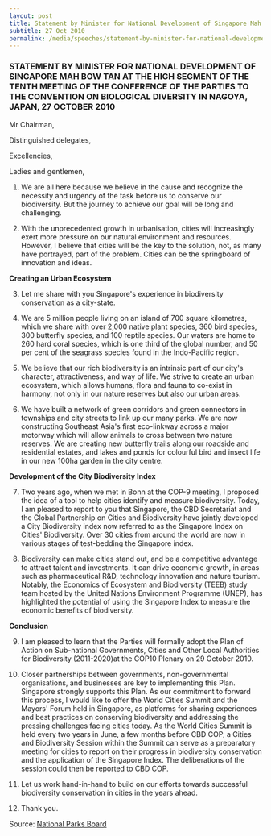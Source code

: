 ```yaml
---
layout: post
title: Statement by Minister for National Development of Singapore Mah Bow Tan at the high segment of the Tenth Meeting of the Conference of the Parties to the Convention on Biological Diversity in Nagoya, Japan, 27 October 2010
subtitle: 27 Oct 2010
permalink: /media/speeches/statement-by-minister-for-national-development-of-singapore-mah-bow-tan-at-the-high-segment-of-the-tenth-meeting-of-the-conference-of-the-parties-27-october-2010
---
```


### STATEMENT BY MINISTER FOR NATIONAL DEVELOPMENT OF SINGAPORE MAH BOW TAN AT THE HIGH SEGMENT OF THE TENTH MEETING OF THE CONFERENCE OF THE PARTIES TO THE CONVENTION ON BIOLOGICAL DIVERSITY IN NAGOYA, JAPAN, 27 OCTOBER 2010

Mr Chairman,

Distinguished delegates,

Excellencies,

Ladies and gentlemen,

1. We are all here because we believe in the cause and recognize the necessity and urgency of the task before us to conserve our biodiversity. But the journey to achieve our goal will be long and challenging.

2. With the unprecedented growth in urbanisation, cities will increasingly exert more pressure on our natural environment and resources. However, I believe that cities will be the key to the solution, not, as many have portrayed, part of the problem. Cities can be the springboard of innovation and ideas.

**Creating an Urban Ecosystem**

3. Let me share with you Singapore's experience in biodiversity conservation as a city-state.

4. We are 5 million people living on an island of 700 square kilometres, which we share with over 2,000 native plant species, 360 bird species, 300 butterfly species, and 100 reptile species. Our waters are home to 260 hard coral species, which is one third of the global number, and 50 per cent of the seagrass species found in the Indo-Pacific region.

5. We believe that our rich biodiversity is an intrinsic part of our city's character, attractiveness, and way of life. We strive to create an urban ecosystem, which allows humans, flora and fauna to co-exist in harmony, not only in our nature reserves but also our urban areas.

6. We have built a network of green corridors and green connectors in townships and city streets to link up our many parks. We are now constructing Southeast Asia's first eco-linkway across a major motorway which will allow animals to cross between two nature reserves. We are creating new butterfly trails along our roadside and residential estates, and lakes and ponds for colourful bird and insect life in our new 100ha garden in the city centre.

**Development of the City Biodiversity Index**

7. Two years ago, when we met in Bonn at the COP-9 meeting, I proposed the idea of a tool to help cities identify and measure biodiversity. Today, I am pleased to report to you that Singapore, the CBD Secretariat and the Global Partnership on Cities and Biodiversity have jointly developed a City Biodiversity index now referred to as the Singapore Index on Cities' Biodiversity. Over 30 cities from around the world are now in various stages of test-bedding the Singapore index.

8. Biodiversity can make cities stand out, and be a competitive advantage to attract talent and investments. It can drive economic growth, in areas such as pharmaceutical R&D, technology innovation and nature tourism. Notably, the Economics of Ecosystem and Biodiversity (TEEB) study team hosted by the United Nations Environment Programme (UNEP), has highlighted the potential of using the Singapore Index to measure the economic benefits of biodiversity.

**Conclusion**


9. I am pleased to learn that the Parties will formally adopt the Plan of Action on Sub-national Governments, Cities and Other Local Authorities for Biodiversity (2011-2020)at the COP10 Plenary on 29 October 2010.

10. Closer partnerships between governments, non-governmental organisations, and businesses are key to implementing this Plan. Singapore strongly supports this Plan. As our commitment to forward this process, I would like to offer the World Cities Summit and the Mayors' Forum held in Singapore, as platforms for sharing experiences and best practices on conserving biodiversity and addressing the pressing challenges facing cities today. As the World Cities Summit is held every two years in June, a few months before CBD COP, a Cities and Biodiversity Session within the Summit can serve as a preparatory meeting for cities to report on their progress in biodiversity conservation and the application of the Singapore Index. The deliberations of the session could then be reported to CBD COP.

11. Let us work hand-in-hand to build on our efforts towards successful biodiversity conservation in cities in the years ahead.

12. Thank you.

Source: [<a href="https://www.nparks.gov.sg/news/2010/10/statement-by-mr-mah-bow-tanminster-for-national-development-of-singapore-at-the-high-segment-of-the-tenth-conference-of-parties-to-the-convention-on-biological-diversity-on-27-october-2010-nagoya-japan" target="_blank">National Parks Board</a>](https://www.nparks.gov.sg/news/2010/10/statement-by-mr-mah-bow-tanminster-for-national-development-of-singapore-at-the-high-segment-of-the-tenth-conference-of-parties-to-the-convention-on-biological-diversity-on-27-october-2010-nagoya-japan)